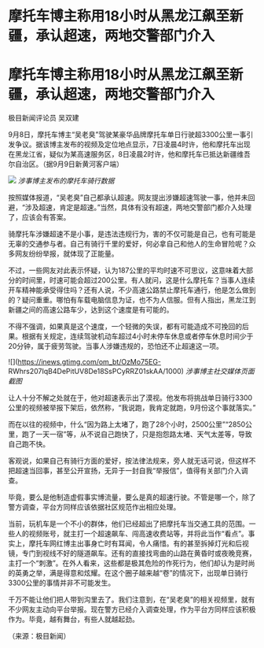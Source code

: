 # 摩托车博主称用18小时从黑龙江飙至新疆，承认超速，两地交警部门介入

# 摩托车博主称用18小时从黑龙江飙至新疆，承认超速，两地交警部门介入

极目新闻评论员 吴双建

9月8日，摩托车博主“吴老臭”驾驶某豪华品牌摩托车单日行驶超3300公里一事引发争议。据该博主发布的视频及定位地点显示，7日凌晨4时许，他和摩托车出现在黑龙江省，疑似为某高速服务区，8日凌晨2时许，他和摩托车已抵达新疆维吾尔自治区。（据9月9日新黄河客户端）

![](https://inews.gtimg.com/om_bt/Ow17ijoVo2SEO9ug7ZCsAgMpCvz4msbhZTdv8pgKqmn0EAA/1000)
_涉事博主发布的摩托车骑行数据_

按照媒体报道，“吴老臭”自己都承认超速。网友提出涉嫌超速驾驶一事，他并未回避，“涉及超速，肯定是超速。”当然，具体有没有超速，两地交警部门都介入处理了，应该会有答案。

骑摩托车涉嫌超速不是小事，是违法违规行为，害的不仅可能是自己，也有可能是无辜的交通参与者。自己有骑行千里的爱好，何必拿自己和他人的生命冒险呢？众多网友纷纷举报，就体现了正能量。

不过，一些网友对此表示怀疑，认为187公里的平均时速不可思议，这意味着大部分的时间里，时速可能会超过200公里。有人就问，这是什么摩托车？当事人连续开车精神能承受得住吗？还有人说，不少高速公路禁止摩托车通行，他是怎么做到的？疑问重重。哪怕有车载电脑信息为证，也不为人信服。但有人指出，黑龙江到新疆之间的高速公路车少，达到这个速度是有可能的。

不得不强调，如果真是这个速度，一个轻微的失误，都有可能造成不可挽回的后果。根据有关规定，连续驾驶机动车超过4小时未停车休息或者停车休息时间少于20分钟，属于疲劳驾驶。当事人涉嫌违规的，恐怕还不止超速这一项。

![](https://inews.gtimg.com/om_bt/OzMo75EG-
RWhrs207IqB4DePitUV8De18SsPCyRRZ01skAA/1000) _涉事博主社交媒体页面截图_

让人十分不解之处就在于，他对超速表示出了漠视。他发布将挑战单日骑行3300公里的视频被举报下架后，依然称，“我说跑，我肯定就跑，9月份这个事就落实。”

而在以往的视频中，什么“因为路上太堵了，跑了28个小时，2500公里”“2850公里，跑了一天一宿”等，从不说自己跑快了，只是抱怨路太堵、天气太差等，导致自己跑不快。

客观说，如果自己有骑行方面的爱好，按法律法规来，旁人就无话可说，但这样不把超速当回事，甚至公开宣扬，无异于一封自我“举报信”，值得有关部门介入调查。

毕竟，要么是他制造虚假事实博流量，要么是真的超速行驶。不管是哪一个，除了警方调查，平台方同样应该依据社区规范作出相应处理。

当前，玩机车是一个不小的群体，他们已经超出了把摩托车当交通工具的范围。一些人的视频账号，就主打一个超速飙车、闯高速收费站等，并将此当作“看点”。事实上，摩托车网红博主出事身亡时有耳闻，令人痛惜。有的甚至拆掉灯光和后视镜，专门到视线不好的隧道飙车。还有的直接找弯曲的山路在黄昏时或夜晚竞赛，主打一个“刺激”。在外人看来，这些都是极其危险的作死行为，他们却认为是时尚的英勇之举，满是得意和炫耀。在这个圈子越来越“卷”的情况下，出现单日骑行3300公里的事情并非不可能发生。

千万不能让他们把人带到沟里去了。我们注意到，在“吴老臭”的相关视频里，就有不少网友主动向平台举报。现在警方已经介入调查处理，作为平台方同样应该积极作为。毕竟，越有舞台，有些人就越起劲。

（来源：极目新闻）

